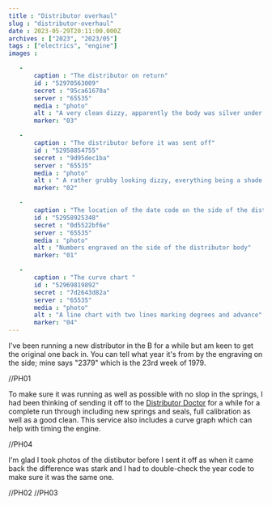 ```yaml
---
title : "Distributor overhaul"
slug : "distributor-overhaul"
date : 2023-05-29T20:11:00.000Z
archives : ["2023", "2023/05"]
tags : ["electrics", "engine"]
images :

   -
       caption : "The distributor on return"
       id : "52970563009"
       secret : "95ca61670a"
       server : "65535"
       media : "photo"
       alt : "A very clean dizzy, apparently the body was silver under all that dirt, and the vaccuum unit has been plated in a gold colour"
       marker: "03"

   -
       caption : "The distributor before it was sent off"
       id : "52958854755"
       secret : "9d95dec1ba"
       server : "65535"
       media : "photo"
       alt : " A rather grubby looking dizzy, everything being a shade of grey"
       marker: "02"

   -
       caption : "The location of the date code on the side of the distributor"
       id : "52958925348"
       secret : "0d5522bf6e"
       server : "65535"
       media : "photo"
       alt : "Numbers engraved on the side of the distributor body"
       marker: "01"

   -
       caption : "The curve chart "
       id : "52969819892"
       secret : "7d2643d82a"
       server : "65535"
       media : "photo"
       alt : "A line chart with two lines marking degrees and advance"
       marker: "04"
---
```


I've been running a new distributor in the B for a while but am keen to get the original one back in. You can tell what year it's from by the engraving on the side; mine says "2379" which is the 23rd week of 1979.

<div class="photoinsert">
//PH01
</div>

To make sure it was running as well as possible with no slop in the springs, I had been thinking of sending it off to the [Distributor Doctor](https://www.distributordoctor.com/) for a while for a complete run through including new springs and seals, full calibration as well as a good clean. This service also includes a curve graph which can help with timing the engine.

<div class="photoinsert">
//PH04
</div>

I'm glad I took photos of the distibutor before I sent it off as when it came back the difference was stark and I had to double-check the year code to make sure it was the same one.

<div class="photoinsert">
//PH02 //PH03
</div>

